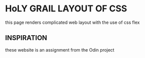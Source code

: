 # HoLY GRAIL LAYOUT OF CSS


this page renders complicated web layout with the use of css flex

## INSPIRATION

these website is an assignment from the  Odin project 